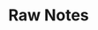 # Raw Notes

<!-- A space for raw notes from initial explorations and reading -->

<!-- Once you start prepping to write the paper, you can transfer these into some sort of structure in `structured_notes.md` -->
